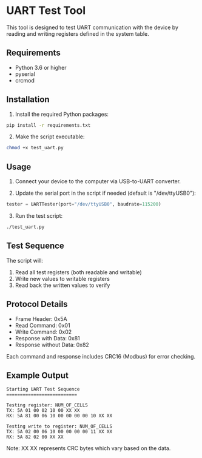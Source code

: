 # UART Test Tool

This tool is designed to test UART communication with the device by reading and writing registers defined in the system table.

## Requirements

- Python 3.6 or higher
- pyserial
- crcmod

## Installation

1. Install the required Python packages:
```bash
pip install -r requirements.txt
```

2. Make the script executable:
```bash
chmod +x test_uart.py
```

## Usage

1. Connect your device to the computer via USB-to-UART converter.

2. Update the serial port in the script if needed (default is "/dev/ttyUSB0"):
```python
tester = UARTTester(port="/dev/ttyUSB0", baudrate=115200)
```

3. Run the test script:
```bash
./test_uart.py
```

## Test Sequence

The script will:
1. Read all test registers (both readable and writable)
2. Write new values to writable registers
3. Read back the written values to verify

## Protocol Details

- Frame Header: 0x5A
- Read Command: 0x01
- Write Command: 0x02
- Response with Data: 0x81
- Response without Data: 0x82

Each command and response includes CRC16 (Modbus) for error checking.

## Example Output

```
Starting UART Test Sequence
==========================

Testing register: NUM_OF_CELLS
TX: 5A 01 00 02 10 00 XX XX
RX: 5A 81 00 06 10 00 00 00 00 10 XX XX

Testing write to register: NUM_OF_CELLS
TX: 5A 02 00 06 10 00 00 00 00 11 XX XX
RX: 5A 82 02 00 XX XX
```

Note: XX XX represents CRC bytes which vary based on the data. 